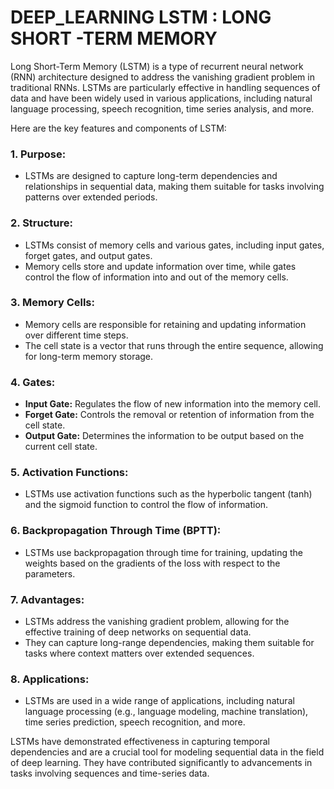 # DEEP_LEARNING LSTM : LONG SHORT -TERM MEMORY

Long Short-Term Memory (LSTM) is a type of recurrent neural network (RNN) architecture designed to address the vanishing gradient problem in traditional RNNs. LSTMs are particularly effective in handling sequences of data and have been widely used in various applications, including natural language processing, speech recognition, time series analysis, and more.

Here are the key features and components of LSTM:

### 1. Purpose:
   - LSTMs are designed to capture long-term dependencies and relationships in sequential data, making them suitable for tasks involving patterns over extended periods.

### 2. Structure:
   - LSTMs consist of memory cells and various gates, including input gates, forget gates, and output gates.
   - Memory cells store and update information over time, while gates control the flow of information into and out of the memory cells.

### 3. Memory Cells:
   - Memory cells are responsible for retaining and updating information over different time steps.
   - The cell state is a vector that runs through the entire sequence, allowing for long-term memory storage.

### 4. Gates:
   - **Input Gate:** Regulates the flow of new information into the memory cell.
   - **Forget Gate:** Controls the removal or retention of information from the cell state.
   - **Output Gate:** Determines the information to be output based on the current cell state.

### 5. Activation Functions:
   - LSTMs use activation functions such as the hyperbolic tangent (tanh) and the sigmoid function to control the flow of information.

### 6. Backpropagation Through Time (BPTT):
   - LSTMs use backpropagation through time for training, updating the weights based on the gradients of the loss with respect to the parameters.

### 7. Advantages:
   - LSTMs address the vanishing gradient problem, allowing for the effective training of deep networks on sequential data.
   - They can capture long-range dependencies, making them suitable for tasks where context matters over extended sequences.
     

### 8. Applications:
   - LSTMs are used in a wide range of applications, including natural language processing (e.g., language modeling, machine translation), time series prediction, speech recognition, and more.

LSTMs have demonstrated effectiveness in capturing temporal dependencies and are a crucial tool for modeling sequential data in the field of deep learning. They have contributed significantly to advancements in tasks involving sequences and time-series data.
